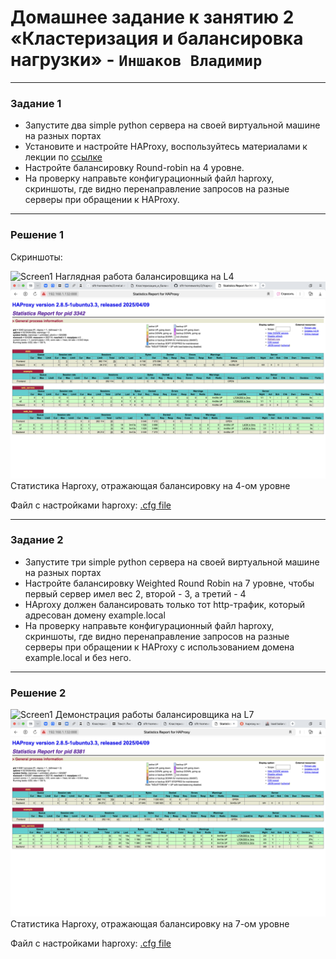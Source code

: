 # Домашнее задание к занятию 2 «Кластеризация и балансировка нагрузки» - `Иншаков Владимир`

---

### Задание 1
- Запустите два simple python сервера на своей виртуальной машине на разных портах
- Установите и настройте HAProxy, воспользуйтесь материалами к лекции по [ссылке](2/)
- Настройте балансировку Round-robin на 4 уровне.
- На проверку направьте конфигурационный файл haproxy, скриншоты, где видно перенаправление запросов на разные серверы при обращении к HAProxy.

---

### Решение 1

Скриншоты:

![Screen1](https://github.com/MrVanG0gh/Netology_sflt_02/blob/main/screens/Screen1_1.png)
Наглядная работа балансировщика на L4
![Screen2](https://github.com/MrVanG0gh/Netology_sflt_02/blob/main/screens/Screen1_2.png)
Статистика Haproxy, отражающая балансировку на 4-ом уровне

Файл с настройками haproxy:
[.cfg file](https://github.com/MrVanG0gh/Netology_sflt_01/blob/main/files/haproxy_ex1.cfg)


---

### Задание 2
- Запустите три simple python сервера на своей виртуальной машине на разных портах
- Настройте балансировку Weighted Round Robin на 7 уровне, чтобы первый сервер имел вес 2, второй - 3, а третий - 4
- HAproxy должен балансировать только тот http-трафик, который адресован домену example.local
- На проверку направьте конфигурационный файл haproxy, скриншоты, где видно перенаправление запросов на разные серверы при обращении к HAProxy c использованием домена example.local и без него.

---

### Решение 2

![Screen1](https://github.com/MrVanG0gh/Netology_sflt_02/blob/main/screens/Screen2_1.png)
Демонстрация работы балансировщика на L7
![Screen2](https://github.com/MrVanG0gh/Netology_sflt_02/blob/main/screens/Screen2_2.png)
Статистика Haproxy, отражающая балансировку на 7-ом уровне

Файл с настройками haproxy:
[.cfg file](https://github.com/MrVanG0gh/Netology_sflt_01/blob/main/files/haproxy_ex2.cfg)
